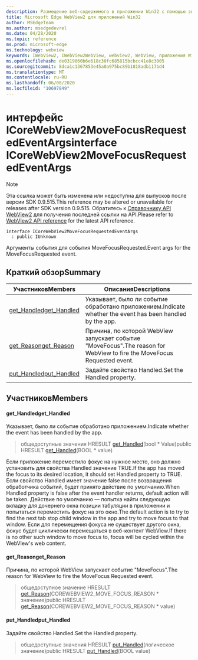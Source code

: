 ```yaml
---
description: Размещение веб-содержимого в приложении Win32 с помощью элемента управления Microsoft Edge WebView2
title: Microsoft Edge WebView2 для приложений Win32
author: MSEdgeTeam
ms.author: msedgedevrel
ms.date: 04/28/2020
ms.topic: reference
ms.prod: microsoft-edge
ms.technology: webview
keywords: IWebView2, IWebView2WebView, webview2, WebView, приложения Win32, Win32, EDGE, ICoreWebView2, ICoreWebView2Controller, элемент управления "веб-браузер", HTML Edge
ms.openlocfilehash: de0319060b6e618c30fc685815bcbcc41e8c3005
ms.sourcegitcommit: 8dca1c1367853e45a0a975bc89b1818adb117bd4
ms.translationtype: MT
ms.contentlocale: ru-RU
ms.lasthandoff: 06/08/2020
ms.locfileid: "10697849"
---
```

# <span data-ttu-id="9e31a-104">интерфейс ICoreWebView2MoveFocusRequestedEventArgs</span><span class="sxs-lookup"><span data-stu-id="9e31a-104">interface ICoreWebView2MoveFocusRequestedEventArgs</span></span> 

> [!NOTE]
> <span data-ttu-id="9e31a-105">Эта ссылка может быть изменена или недоступна для выпусков после версии SDK 0.9.515.</span><span class="sxs-lookup"><span data-stu-id="9e31a-105">This reference may be altered or unavailable for releases after SDK version 0.9.515.</span></span> <span data-ttu-id="9e31a-106">Обратитесь к [Справочнику API WebView2](../../../webview2-api-reference.md) для получения последней ссылки на API.</span><span class="sxs-lookup"><span data-stu-id="9e31a-106">Please refer to [WebView2 API reference](../../../webview2-api-reference.md) for the latest API reference.</span></span>

```
interface ICoreWebView2MoveFocusRequestedEventArgs
  : public IUnknown
```

<span data-ttu-id="9e31a-107">Аргументы события для события MoveFocusRequested.</span><span class="sxs-lookup"><span data-stu-id="9e31a-107">Event args for the MoveFocusRequested event.</span></span>

## <span data-ttu-id="9e31a-108">Краткий обзор</span><span class="sxs-lookup"><span data-stu-id="9e31a-108">Summary</span></span>

 <span data-ttu-id="9e31a-109">Участников</span><span class="sxs-lookup"><span data-stu-id="9e31a-109">Members</span></span>                        | <span data-ttu-id="9e31a-110">Описания</span><span class="sxs-lookup"><span data-stu-id="9e31a-110">Descriptions</span></span>
--------------------------------|---------------------------------------------
[<span data-ttu-id="9e31a-111">get_Handled</span><span class="sxs-lookup"><span data-stu-id="9e31a-111">get_Handled</span></span>](#get_handled) | <span data-ttu-id="9e31a-112">Указывает, было ли событие обработано приложением.</span><span class="sxs-lookup"><span data-stu-id="9e31a-112">Indicate whether the event has been handled by the app.</span></span>
[<span data-ttu-id="9e31a-113">get_Reason</span><span class="sxs-lookup"><span data-stu-id="9e31a-113">get_Reason</span></span>](#get_reason) | <span data-ttu-id="9e31a-114">Причина, по которой WebView запускает событие "MoveFocus".</span><span class="sxs-lookup"><span data-stu-id="9e31a-114">The reason for WebView to fire the MoveFocus Requested event.</span></span>
[<span data-ttu-id="9e31a-115">put_Handled</span><span class="sxs-lookup"><span data-stu-id="9e31a-115">put_Handled</span></span>](#put_handled) | <span data-ttu-id="9e31a-116">Задайте свойство Handled.</span><span class="sxs-lookup"><span data-stu-id="9e31a-116">Set the Handled property.</span></span>

## <span data-ttu-id="9e31a-117">Участников</span><span class="sxs-lookup"><span data-stu-id="9e31a-117">Members</span></span>

#### <span data-ttu-id="9e31a-118">get_Handled</span><span class="sxs-lookup"><span data-stu-id="9e31a-118">get_Handled</span></span> 

<span data-ttu-id="9e31a-119">Указывает, было ли событие обработано приложением.</span><span class="sxs-lookup"><span data-stu-id="9e31a-119">Indicate whether the event has been handled by the app.</span></span>

> <span data-ttu-id="9e31a-120">общедоступные значения HRESULT [get_Handled](#get_handled)(bool \* Value)</span><span class="sxs-lookup"><span data-stu-id="9e31a-120">public HRESULT [get_Handled](#get_handled)(BOOL \* value)</span></span>

<span data-ttu-id="9e31a-121">Если приложение переместило фокус на нужное место, оно должно установить для свойства Handled значение TRUE.</span><span class="sxs-lookup"><span data-stu-id="9e31a-121">If the app has moved the focus to its desired location, it should set Handled property to TRUE.</span></span> <span data-ttu-id="9e31a-122">Если свойство Handled имеет значение false после возвращения обработчика событий, будет принято действие по умолчанию.</span><span class="sxs-lookup"><span data-stu-id="9e31a-122">When Handled property is false after the event handler returns, default action will be taken.</span></span> <span data-ttu-id="9e31a-123">Действие по умолчанию — попытка найти следующую вкладку для дочернего окна позиции табуляции в приложении и попытаться переместить фокус на это окно.</span><span class="sxs-lookup"><span data-stu-id="9e31a-123">The default action is to try to find the next tab stop child window in the app and try to move focus to that window.</span></span> <span data-ttu-id="9e31a-124">Если для перемещения фокуса не существует другого окна, фокус будет циклически перемещаться в веб-контент WebView.</span><span class="sxs-lookup"><span data-stu-id="9e31a-124">If there is no other such window to move focus to, focus will be cycled within the WebView's web content.</span></span>

#### <span data-ttu-id="9e31a-125">get_Reason</span><span class="sxs-lookup"><span data-stu-id="9e31a-125">get_Reason</span></span> 

<span data-ttu-id="9e31a-126">Причина, по которой WebView запускает событие "MoveFocus".</span><span class="sxs-lookup"><span data-stu-id="9e31a-126">The reason for WebView to fire the MoveFocus Requested event.</span></span>

> <span data-ttu-id="9e31a-127">общедоступное значение HRESULT [get_Reason](#get_reason)(COREWEBVIEW2_MOVE_FOCUS_REASON \* значение)</span><span class="sxs-lookup"><span data-stu-id="9e31a-127">public HRESULT [get_Reason](#get_reason)(COREWEBVIEW2_MOVE_FOCUS_REASON \* value)</span></span>

#### <span data-ttu-id="9e31a-128">put_Handled</span><span class="sxs-lookup"><span data-stu-id="9e31a-128">put_Handled</span></span> 

<span data-ttu-id="9e31a-129">Задайте свойство Handled.</span><span class="sxs-lookup"><span data-stu-id="9e31a-129">Set the Handled property.</span></span>

> <span data-ttu-id="9e31a-130">общедоступные значения HRESULT [put_Handled](#put_handled)(логическое значение)</span><span class="sxs-lookup"><span data-stu-id="9e31a-130">public HRESULT [put_Handled](#put_handled)(BOOL value)</span></span>

